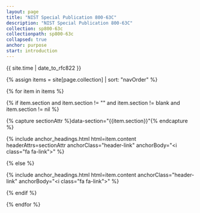 ```yaml
---
layout: page
title: "NIST Special Publication 800-63C"
description: "NIST Special Publication 800-63C"
collection: sp800-63c
collectionpath: sp800-63c
collapsed: true
anchor: purpose
start: introduction
---
```


{{ site.time | date_to_rfc822 }}

{% assign items = site[page.collection] | sort: "navOrder" %}

{% for item in items %}

  {% if item.section and item.section != "" and item.section != blank and item.section != nil %}

{% capture sectionAttr %}data-section="{{item.section}}"{% endcapture %}

{% include anchor_headings.html html=item.content headerAttrs=sectionAttr anchorClass="header-link" anchorBody="<i class=\"fa fa-link\"></i>" %}

  {% else %}

{% include anchor_headings.html html=item.content anchorClass="header-link" anchorBody="<i class=\"fa fa-link\"></i>" %}

  {% endif %}

{% endfor %}
